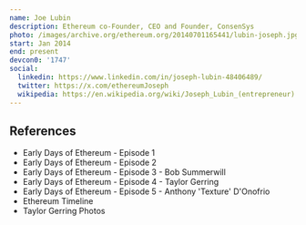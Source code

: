 ```yaml
---
name: Joe Lubin
description: Ethereum co-Founder, CEO and Founder, ConsenSys
photo: /images/archive.org/ethereum.org/20140701165441/lubin-joseph.jpg
start: Jan 2014
end: present
devcon0: '1747'
social:
  linkedin: https://www.linkedin.com/in/joseph-lubin-48406489/
  twitter: https://x.com/ethereumJoseph
  wikipedia: https://en.wikipedia.org/wiki/Joseph_Lubin_(entrepreneur)
---
```


## References

- Early Days of Ethereum - Episode 1
- Early Days of Ethereum - Episode 2
- Early Days of Ethereum - Episode 3 - Bob Summerwill
- Early Days of Ethereum - Episode 4 - Taylor Gerring
- Early Days of Ethereum - Episode 5 - Anthony 'Texture' D'Onofrio
- Ethereum Timeline
- Taylor Gerring Photos
